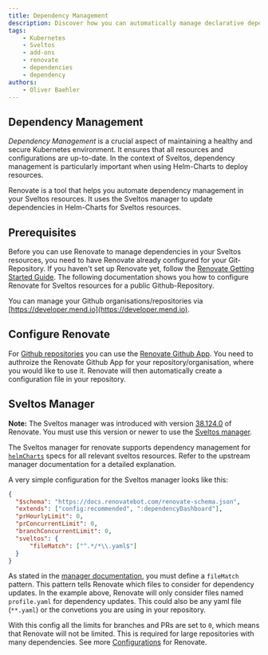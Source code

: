 ```yaml
---
title: Dependency Management
description: Discover how you can automatically manage declarative dependencies in your Sveltos resources with Renovate. Learn how to use the Sveltos manager to update dependencies in Helm-Charts for Sveltos resources.
tags:
    - Kubernetes
    - Sveltos
    - add-ons
    - renovate
    - dependencies
    - dependency
authors:
    - Oliver Baehler
---
```


## Dependency Management

_Dependency Management_ is a crucial aspect of maintaining a healthy and secure Kubernetes environment. It ensures that all resources and configurations are up-to-date. In the context of Sveltos, dependency management is particularly important when using Helm-Charts to deploy resources.

Renovate is a tool that helps you automate dependency management in your Sveltos resources. It uses the Sveltos manager to update dependencies in Helm-Charts for Sveltos resources.

## Prerequisites

Before you can use Renovate to manage dependencies in your Sveltos resources, you need to have Renovate already configured for your Git-Repository. If you haven't set up Renovate yet, follow the [Renovate Getting Started Guide](https://docs.renovatebot.com/getting-started/use-cases/). The following documentation shows you how to configure Renovate for Sveltos resources for a public Github-Repository.

You can manage your Github organisations/repositories via [https://developer.mend.io](https://developer.mend.io).

## Configure Renovate

For [Github repositories](https://docs.renovatebot.com/modules/platform/github/) you can use the [Renovate Github App](https://github.com/apps/renovate). You need to authroize the Renovate Github App for your repository/organisation, where you would like to use it. Renovate will then automatically create a configuration file in your repository.

## Sveltos Manager

**Note:** The Sveltos manager was introduced with version [38.124.0](https://github.com/renovatebot/renovate/releases/tag/38.124.0) of Renovate. You must use this version or newer to use the [Sveltos manager](https://docs.renovatebot.com/modules/manager/sveltos/).

The Sveltos manager for renovate supports dependency management for [`helmCharts`](https://projectsveltos.github.io/sveltos/addons/helm_charts/) specs for all relevant sveltos resources. Refer to the upstream manager documentation for a detailed explanation.

A very simple configuration for the Sveltos manager looks like this:

```json
{
  "$schema": "https://docs.renovatebot.com/renovate-schema.json",
  "extends": ["config:recommended", ":dependencyDashboard"],
  "prHourlyLimit": 0,
  "prConcurrentLimit": 0,
  "branchConcurrentLimit": 0,
  "sveltos": {
      "fileMatch": ["^.*/*\\.yaml$"]
  }
}
```

As stated in the [manager documentation](https://docs.renovatebot.com/modules/manager/sveltos/), you must define a `fileMatch` pattern. This pattern tells Renovate which files to consider for dependency updates. In the example above, Renovate will only consider files named `profile.yaml` for dependency updates. This could also be any yaml file (`**.yaml`) or the convetions you are using in your repository.

With this config all the limits for branches and PRs are set to `0`, which means that Renovate will not be limited. This is required for large repositories with many dependencies. See more [Configurations](https://docs.renovatebot.com/configuration-options/) for Renovate.
